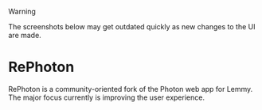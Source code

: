 > [!WARNING]
> The screenshots below may get outdated quickly as new changes to the UI are made.

<picture>
    <source media="(prefers-color-scheme: dark)" srcset="https://files.catbox.moe/fnyzb8.webp">
    <!-- <img alt="Light theme screenshot" src="https://files.catbox.moe/3wdydv.png" width="100%"> -->
</picture>

# RePhoton
RePhoton is a community-oriented fork of the Photon web app for Lemmy. The major focus currently is improving the user experience.